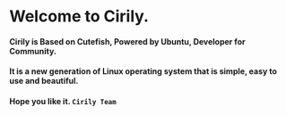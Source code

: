 # Welcome to Cirily.
#### Cirily is Based on Cutefish, Powered by Ubuntu, Developer for Community.
#### It is a new generation of Linux operating system that is simple, easy to use and beautiful.
#### Hope you like it.  `Cirily Team`
